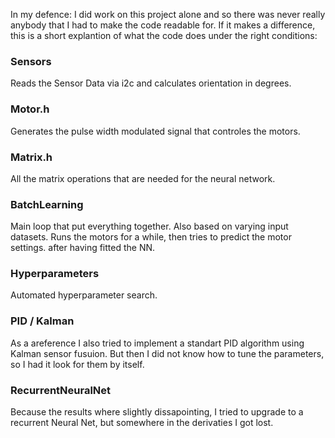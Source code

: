 In my defence: I did work on this project alone and so there was never really anybody that I had to make the code readable for. If it makes a difference, this is a short explantion of what the code does under the right conditions:

<h3>Sensors</h3>
Reads the Sensor Data via i2c and calculates orientation in degrees.

<h3>Motor.h</h3>
Generates the pulse width modulated signal that controles the motors.

<h3>Matrix.h</h3>
All the matrix operations that are needed for the neural network.

<h3>BatchLearning</h3>
Main loop that put everything together. Also based on varying input datasets. Runs the motors for a while, then tries to predict the motor settings. after having fitted the NN.

<h3>Hyperparameters</h3>
Automated hyperparameter search.

<h3>PID / Kalman </h3>
As a areference I also tried to implement a standart PID algorithm using Kalman sensor fusuion. But then I did not know how to tune the parameters, so I had it look for them by itself. 

<h3>RecurrentNeuralNet</h3>
Because the results where slightly dissapointing, I tried to upgrade to a recurrent Neural Net, but somewhere in the derivaties I got lost.


